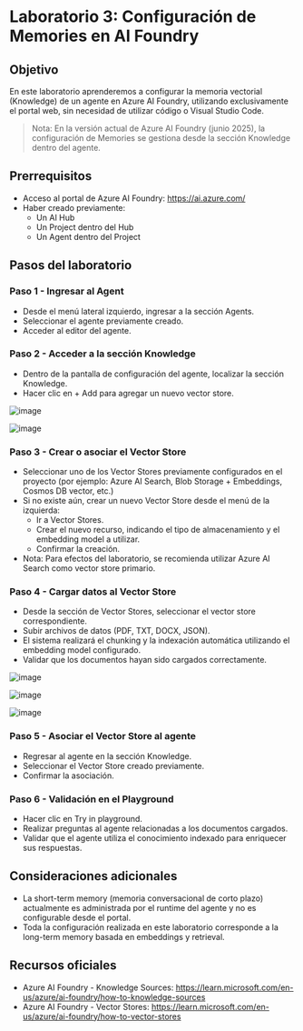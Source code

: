 # Laboratorio 3: Configuración de Memories en AI Foundry

## Objetivo

En este laboratorio aprenderemos a configurar la memoria vectorial (Knowledge) de un agente en Azure AI Foundry, utilizando exclusivamente el portal web, sin necesidad de utilizar código o Visual Studio Code.

> Nota: En la versión actual de Azure AI Foundry (junio 2025), la configuración de Memories se gestiona desde la sección Knowledge dentro del agente.

## Prerrequisitos

- Acceso al portal de Azure AI Foundry: https://ai.azure.com/
- Haber creado previamente:
  - Un AI Hub
  - Un Project dentro del Hub
  - Un Agent dentro del Project

## Pasos del laboratorio

### Paso 1 - Ingresar al Agent

- Desde el menú lateral izquierdo, ingresar a la sección Agents.
- Seleccionar el agente previamente creado.
- Acceder al editor del agente.

### Paso 2 - Acceder a la sección Knowledge

- Dentro de la pantalla de configuración del agente, localizar la sección Knowledge.
- Hacer clic en + Add para agregar un nuevo vector store.

![image](https://github.com/user-attachments/assets/9b9b1ca9-f0f6-4208-bbfb-62fb34cd2f77)

![image](https://github.com/user-attachments/assets/33d4369b-3eb0-4962-b6f8-7eae8d580424)

### Paso 3 - Crear o asociar el Vector Store

- Seleccionar uno de los Vector Stores previamente configurados en el proyecto (por ejemplo: Azure AI Search, Blob Storage + Embeddings, Cosmos DB vector, etc.)
- Si no existe aún, crear un nuevo Vector Store desde el menú de la izquierda:
  - Ir a Vector Stores.
  - Crear el nuevo recurso, indicando el tipo de almacenamiento y el embedding model a utilizar.
  - Confirmar la creación.
- Nota: Para efectos del laboratorio, se recomienda utilizar Azure AI Search como vector store primario.

### Paso 4 - Cargar datos al Vector Store

- Desde la sección de Vector Stores, seleccionar el vector store correspondiente.
- Subir archivos de datos (PDF, TXT, DOCX, JSON).
- El sistema realizará el chunking y la indexación automática utilizando el embedding model configurado.
- Validar que los documentos hayan sido cargados correctamente.

![image](https://github.com/user-attachments/assets/3f778bd8-24ae-47bd-ae34-b86781761cd1)

![image](https://github.com/user-attachments/assets/03111f45-b7eb-4c13-8b54-1a0986cab071)

![image](https://github.com/user-attachments/assets/4094bf6a-e569-4cac-a152-89e267b93ad6)

### Paso 5 - Asociar el Vector Store al agente

- Regresar al agente en la sección Knowledge.
- Seleccionar el Vector Store creado previamente.
- Confirmar la asociación.

### Paso 6 - Validación en el Playground

- Hacer clic en Try in playground.
- Realizar preguntas al agente relacionadas a los documentos cargados.
- Validar que el agente utiliza el conocimiento indexado para enriquecer sus respuestas.

## Consideraciones adicionales

- La short-term memory (memoria conversacional de corto plazo) actualmente es administrada por el runtime del agente y no es configurable desde el portal.
- Toda la configuración realizada en este laboratorio corresponde a la long-term memory basada en embeddings y retrieval.

## Recursos oficiales

- Azure AI Foundry - Knowledge Sources: https://learn.microsoft.com/en-us/azure/ai-foundry/how-to-knowledge-sources
- Azure AI Foundry - Vector Stores: https://learn.microsoft.com/en-us/azure/ai-foundry/how-to-vector-stores
